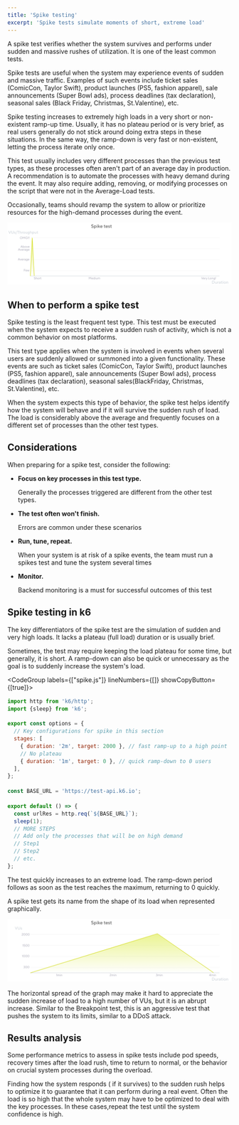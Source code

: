 ```yaml
---
title: 'Spike testing'
excerpt: 'Spike tests simulate moments of short, extreme load'
---
```


A spike test verifies whether the system survives and performs under sudden and massive rushes of utilization. It is one of the least common tests.

Spike tests are useful when the system may experience events of sudden and massive traffic.
Examples of such events include ticket sales (ComicCon, Taylor Swift), product launches (PS5, fashion apparel), sale announcements (Super Bowl ads), process deadlines (tax declaration), seasonal sales (Black Friday, Christmas, St.Valentine), etc.

Spike testing increases to extremely high loads in a very short or non-existent ramp-up time.
Usually, it has no plateau period or is very brief, as real users generally do not stick around doing extra steps in these situations. In the same way, the ramp-down is very fast or non-existent, letting the process iterate only once.

This test usually includes very different processes than the previous test types, as these processes often aren't part of an average day in production. A recommendation is to automate the processes with heavy demand during the event. It may also require adding, removing, or modifying processes on the script that were not in the Average-Load tests.

Occasionally, teams should revamp the system to allow or prioritize resources for the high-demand processes during the event.

![Overview of a spike test](images/chart-spike-test-overview.png)

## When to perform a spike test

Spike testing is the least frequent test type. This test must be executed when the system expects to receive a sudden rush of activity, which is not a common behavior on most platforms.
 
This test type applies when the system is involved in events when several users are suddenly allowed or summoned into a given functionality. These events are such as ticket sales (ComicCon, Taylor Swift), product launches (PS5, fashion apparel), sale announcements (Super Bowl ads), process deadlines (tax declaration), seasonal sales(BlackFriday, Christmas, St.Valentine), etc.

When the system expects this type of behavior, the spike test helps identify how the system will behave and if it will survive the sudden rush of load. The load is considerably above the average and frequently focuses on a different set of processes than the other test types.


## Considerations

When preparing for a spike test, consider the following:

* **Focus on key processes in this test type.**

    Generally the processes triggered are different from the other test types.
* **The test often won't finish.**

    Errors are common under these scenarios
* **Run, tune, repeat.**

    When your system is at risk of a spike events, the team must run a spikes test and tune the system several times
* **Monitor.**

    Backend monitoring is a must for successful outcomes of this test

## Spike testing in k6

The key differentiators of the spike test are the simulation of  sudden and very high loads. It lacks a plateau (full load) duration or is usually brief. 

Sometimes, the test may require keeping the load plateau for some time, but generally, it is short. A ramp-down 
can also be quick or unnecessary as the goal is to suddenly increase the system's load.

<CodeGroup labels={["spike.js"]} lineNumbers={[]} showCopyButton={[true]}>

```javascript
import http from 'k6/http';
import {sleep} from 'k6';

export const options = {
  // Key configurations for spike in this section
  stages: [
    { duration: '2m', target: 2000 }, // fast ramp-up to a high point
	// No plateau
    { duration: '1m', target: 0 }, // quick ramp-down to 0 users
  ],
};

const BASE_URL = 'https://test-api.k6.io';

export default () => {
  const urlRes = http.req(`${BASE_URL}`);
  sleep(1);
  // MORE STEPS
  // Add only the processes that will be on high demand
  // Step1
  // Step2
  // etc.
};
```

</CodeGroup>

The test quickly increases to an extreme load. The ramp-down period follows as soon as the test reaches the maximum, returning to 0 quickly.

A spike test gets its name from the shape of its load when represented graphically.

![The shape of the spike test as configured in the preceding script](images/chart-spike-test-k6-script-example.png)

The horizontal spread of the graph may make it hard to appreciate the sudden increase of load to a high number of VUs, but it is an abrupt increase. Similar to the Breakpoint test, this is an aggressive test that pushes the system to its limits, similar to a DDoS attack.

## Results analysis

Some performance metrics to assess in spike tests include pod speeds, recovery times after the load rush, time to return to normal, or the behavior on crucial system processes during the overload.

Finding how the system responds ( if it survives) to the sudden rush helps to optimize it to guarantee that it can perform during a real event. Often the load is so high that the whole system may have to be optimized to deal with the key processes. In these cases,repeat the test until the system confidence is high.

